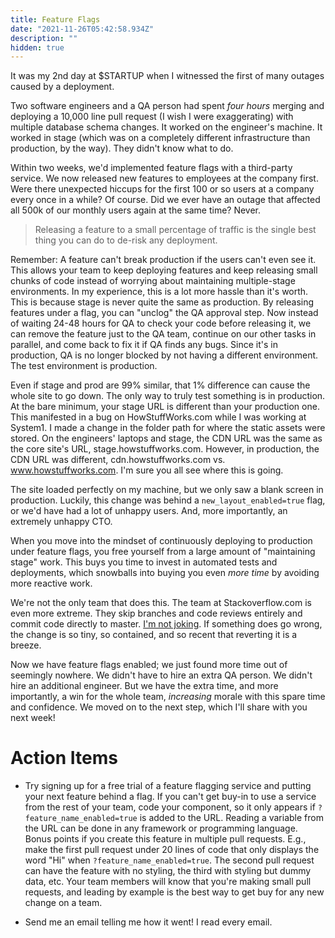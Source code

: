 ```yaml
---
title: Feature Flags
date: "2021-11-26T05:42:58.934Z"
description: ""
hidden: true
---
```


It was my 2nd day at $STARTUP when I witnessed the first of many outages caused by a deployment.

Two software engineers and a QA person had spent _four hours_ merging and deploying a 10,000 line pull request (I wish I were exaggerating) with multiple database schema changes. It worked on the engineer's machine. It worked in stage (which was on a completely different infrastructure than production, by the way). They didn't know what to do.

Within two weeks, we'd implemented feature flags with a third-party service. We now released new features to employees at the company first. Were there unexpected hiccups for the first 100 or so users at a company every once in a while? Of course. Did we ever have an outage that affected all 500k of our monthly users again at the same time? Never.

> Releasing a feature to a small percentage of traffic is the single best thing you can do to de-risk any deployment.

Remember: A feature can't break production if the users can't even see it. This allows your team to keep deploying features and keep releasing small chunks of code instead of worrying about maintaining multiple-stage environments. In my experience, this is a lot more hassle than it's worth. This is because stage is never quite the same as production. By releasing features under a flag, you can "unclog" the QA approval step. Now instead of waiting 24-48 hours for QA to check your code before releasing it, we can remove the feature just to the QA team, continue on our other tasks in parallel, and come back to fix it if QA finds any bugs. Since it's in production, QA is no longer blocked by not having a different environment. The test environment is production.

Even if stage and prod are 99% similar, that 1% difference can cause the whole site to go down. The only way to truly test something is in production. At the bare minimum, your stage URL is different than your production one. This manifested in a bug on HowStuffWorks.com while I was working at System1. I made a change in the folder path for where the static assets were stored. On the engineers' laptops and stage, the CDN URL was the same as the core site's URL, stage.howstuffworks.com. However, in production, the CDN URL was different, cdn.howstuffworks.com vs. www.howstuffworks.com. I'm sure you all see where this is going.

The site loaded perfectly on my machine, but we only saw a blank screen in production. Luckily, this change was behind a `new_layout_enabled=true` flag, or we'd have had a lot of unhappy users. And, more importantly, an extremely unhappy CTO.

When you move into the mindset of continuously deploying to production under feature flags, you free yourself from a large amount of "maintaining stage" work. This buys you time to invest in automated tests and deployments, which snowballs into buying you even _more time_ by avoiding more reactive work.

We're not the only team that does this. The team at Stackoverflow.com is even more extreme.
They skip branches and code reviews entirely and commit code directly to master. [I'm not joking](https://nickcraver.com/blog/2016/05/03/stack-overflow-how-we-do-deployment-2016-edition/#branches). If something does go wrong, the change is so tiny, so contained, and so recent that reverting it is a breeze.

Now we have feature flags enabled; we just found more time out of seemingly nowhere. We didn't have to hire an extra QA person. We didn't hire an additional engineer. But we have the extra time, and more importantly, a win for the whole team, _increasing_ morale with this spare time and confidence. We moved on to the next step, which I'll share with you next week!

# Action Items

- Try signing up for a free trial of a feature flagging service and putting your next feature behind a flag. If you can't get buy-in to use a service from the rest of your team, code your component, so it only appears if `?feature_name_enabled=true` is added to the URL. Reading a variable from the URL can be done in any framework or programming language. Bonus points if you create this feature in multiple pull requests. E.g., make the first pull request under 20 lines of code that only displays the word "Hi" when `?feature_name_enabled=true`. The second pull request can have the feature with no styling, the third with styling but dummy data, etc. Your team members will know that you're making small pull requests, and leading by example is the best way to get buy for any new change on a team.

- Send me an email telling me how it went! I read every email.
